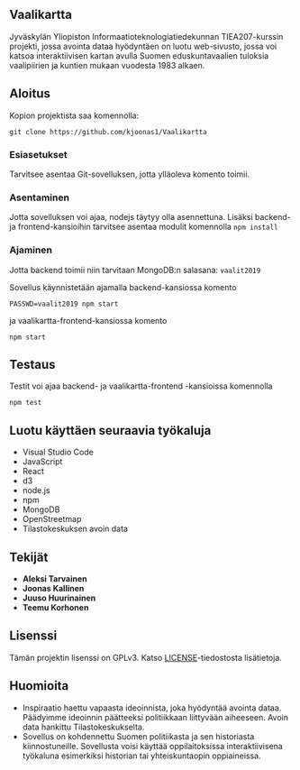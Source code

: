 ## Vaalikartta

Jyväskylän Yliopiston Informaatioteknologiatiedekunnan TIEA207-kurssin projekti, jossa avointa dataa hyödyntäen on luotu web-sivusto, jossa voi katsoa interaktiivisen kartan avulla Suomen eduskuntavaalien tuloksia vaalipiirien ja kuntien mukaan vuodesta 1983 alkaen.

## Aloitus

Kopion projektista saa komennolla:

 `git clone https://github.com/kjoonas1/Vaalikartta`

### Esiasetukset

Tarvitsee asentaa Git-sovelluksen, jotta ylläoleva komento toimii.

### Asentaminen

Jotta sovelluksen voi ajaa, nodejs täytyy olla asennettuna. Lisäksi backend- ja frontend-kansioihin tarvitsee asentaa modulit komennolla
`npm install`

### Ajaminen

Jotta backend toimii niin tarvitaan MongoDB:n salasana: `vaalit2019`

Sovellus käynnistetään ajamalla backend-kansiossa komento

`PASSWD=vaalit2019 npm start`

ja vaalikartta-frontend-kansiossa komento

`npm start`

## Testaus

Testit voi ajaa backend- ja vaalikartta-frontend -kansioissa komennolla

 `npm test`


## Luotu käyttäen seuraavia työkaluja

* Visual Studio Code
* JavaScript
* React
* d3
* node.js
* npm
* MongoDB
* OpenStreetmap
* Tilastokeskuksen avoin data

## Tekijät

* **Aleksi Tarvainen**
* **Joonas Kallinen**
* **Juuso Huurinainen**
* **Teemu Korhonen**

## Lisenssi

Tämän projektin lisenssi on GPLv3. Katso [LICENSE](LICENSE)-tiedostosta lisätietoja.

## Huomioita

* Inspiraatio haettu vapaasta ideoinnista, joka hyödyntää avointa dataa. Päädyimme ideoinnin päätteeksi politiikkaan liittyvään aiheeseen. Avoin data hankittu Tilastokeskukselta.
* Sovellus on kohdennettu Suomen politiikasta ja sen historiasta kiinnostuneille. Sovellusta voisi käyttää oppilaitoksissa interaktiivisena työkaluna esimerkiksi historian tai yhteiskuntaopin oppiaineissa.